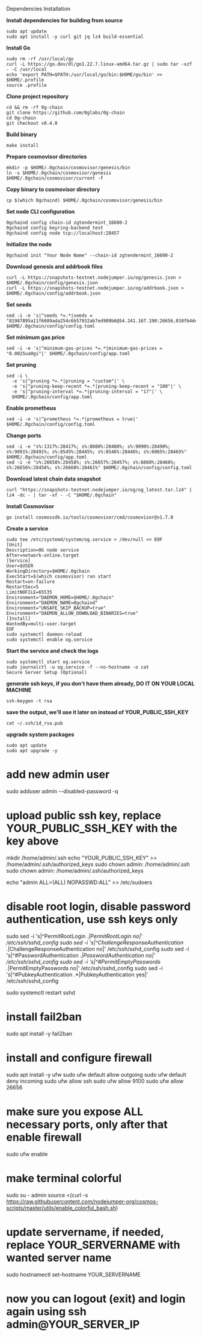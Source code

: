 Dependencies Installation

**Install dependencies for building from source**
```
sudo apt update
sudo apt install -y curl git jq lz4 build-essential
```

**Install Go**
```
sudo rm -rf /usr/local/go
curl -L https://go.dev/dl/go1.22.7.linux-amd64.tar.gz | sudo tar -xzf - -C /usr/local
echo 'export PATH=$PATH:/usr/local/go/bin:$HOME/go/bin' >> $HOME/.profile
source .profile
```

**Clone project repository**
```
cd && rm -rf 0g-chain
git clone https://github.com/0glabs/0g-chain
cd 0g-chain
git checkout v0.4.0
```

**Build binary**
```
make install
```

**Prepare cosmovisor directories**
```
mkdir -p $HOME/.0gchain/cosmovisor/genesis/bin
ln -s $HOME/.0gchain/cosmovisor/genesis $HOME/.0gchain/cosmovisor/current -f
```

**Copy binary to cosmovisor directory**
```
cp $(which 0gchaind) $HOME/.0gchain/cosmovisor/genesis/bin
```

**Set node CLI configuration**
```
0gchaind config chain-id zgtendermint_16600-2
0gchaind config keyring-backend test
0gchaind config node tcp://localhost:28457
```

**Initialize the node**
```
0gchaind init "Your Node Name" --chain-id zgtendermint_16600-2
```

**Download genesis and addrbook files**
```
curl -L https://snapshots-testnet.nodejumper.io/og/genesis.json > $HOME/.0gchain/config/genesis.json
curl -L https://snapshots-testnet.nodejumper.io/og/addrbook.json > $HOME/.0gchain/config/addrbook.json
```

**Set seeds**
```
sed -i -e 's|^seeds *=.*|seeds = "81987895a11f6689ada254c6b57932ab7ed909b6@54.241.167.190:26656,010fb4de28667725a4fef26cdc7f9452cc34b16d@54.176.175.48:26656,e9b4bc203197b62cc7e6a80a64742e752f4210d5@54.193.250.204:26656,68b9145889e7576b652ca68d985826abd46ad660@18.166.164.232:26656"|' $HOME/.0gchain/config/config.toml
```

**Set minimum gas price**
```
sed -i -e 's|^minimum-gas-prices *=.*|minimum-gas-prices = "0.0025ua0gi"|' $HOME/.0gchain/config/app.toml
```

**Set pruning**
```
sed -i \
  -e 's|^pruning *=.*|pruning = "custom"|' \
  -e 's|^pruning-keep-recent *=.*|pruning-keep-recent = "100"|' \
  -e 's|^pruning-interval *=.*|pruning-interval = "17"|' \
  $HOME/.0gchain/config/app.toml
```

**Enable prometheus**
```
sed -i -e 's|^prometheus *=.*|prometheus = true|' $HOME/.0gchain/config/config.toml
```

**Change ports**
```
sed -i -e "s%:1317%:28417%; s%:8080%:28480%; s%:9090%:28490%; s%:9091%:28491%; s%:8545%:28445%; s%:8546%:28446%; s%:6065%:28465%" $HOME/.0gchain/config/app.toml
sed -i -e "s%:26658%:28458%; s%:26657%:28457%; s%:6060%:28460%; s%:26656%:28456%; s%:26660%:28461%" $HOME/.0gchain/config/config.toml
```

**Download latest chain data snapshot**
```
curl "https://snapshots-testnet.nodejumper.io/og/og_latest.tar.lz4" | lz4 -dc - | tar -xf - -C "$HOME/.0gchain"
```

**Install Cosmovisor**
```
go install cosmossdk.io/tools/cosmovisor/cmd/cosmovisor@v1.7.0
```

**Create a service**
```
sudo tee /etc/systemd/system/og.service > /dev/null << EOF
[Unit]
Description=0G node service
After=network-online.target
[Service]
User=$USER
WorkingDirectory=$HOME/.0gchain
ExecStart=$(which cosmovisor) run start
Restart=on-failure
RestartSec=5
LimitNOFILE=65535
Environment="DAEMON_HOME=$HOME/.0gchain"
Environment="DAEMON_NAME=0gchaind"
Environment="UNSAFE_SKIP_BACKUP=true"
Environment="DAEMON_ALLOW_DOWNLOAD_BINARIES=true"
[Install]
WantedBy=multi-user.target
EOF
sudo systemctl daemon-reload
sudo systemctl enable og.service
```

**Start the service and check the logs**
```
sudo systemctl start og.service
sudo journalctl -u og.service -f --no-hostname -o cat
Secure Server Setup (Optional)
```

**generate ssh keys, if you don't have them already, DO IT ON YOUR LOCAL MACHINE**
```
ssh-keygen -t rsa
```

**save the output, we'll use it later on instead of YOUR_PUBLIC_SSH_KEY**
```
cat ~/.ssh/id_rsa.pub
```

**upgrade system packages**
```
sudo apt update
sudo apt upgrade -y
```

# add new admin user
sudo adduser admin --disabled-password -q

# upload public ssh key, replace YOUR_PUBLIC_SSH_KEY with the key above
mkdir /home/admin/.ssh
echo "YOUR_PUBLIC_SSH_KEY" >> /home/admin/.ssh/authorized_keys
sudo chown admin: /home/admin/.ssh
sudo chown admin: /home/admin/.ssh/authorized_keys

echo "admin ALL=(ALL) NOPASSWD:ALL" >> /etc/sudoers

# disable root login, disable password authentication, use ssh keys only
sudo sed -i 's|^PermitRootLogin .*|PermitRootLogin no|' /etc/ssh/sshd_config
sudo sed -i 's|^ChallengeResponseAuthentication .*|ChallengeResponseAuthentication no|' /etc/ssh/sshd_config
sudo sed -i 's|^#PasswordAuthentication .*|PasswordAuthentication no|' /etc/ssh/sshd_config
sudo sed -i 's|^#PermitEmptyPasswords .*|PermitEmptyPasswords no|' /etc/ssh/sshd_config
sudo sed -i 's|^#PubkeyAuthentication .*|PubkeyAuthentication yes|' /etc/ssh/sshd_config

sudo systemctl restart sshd

# install fail2ban
sudo apt install -y fail2ban

# install and configure firewall
sudo apt install -y ufw
sudo ufw default allow outgoing
sudo ufw default deny incoming
sudo ufw allow ssh
sudo ufw allow 9100
sudo ufw allow 26656

# make sure you expose ALL necessary ports, only after that enable firewall
sudo ufw enable

# make terminal colorful
sudo su - admin
source <(curl -s https://raw.githubusercontent.com/nodejumper-org/cosmos-scripts/master/utils/enable_colorful_bash.sh)

# update servername, if needed, replace YOUR_SERVERNAME with wanted server name
sudo hostnamectl set-hostname YOUR_SERVERNAME

# now you can logout (exit) and login again using ssh admin@YOUR_SERVER_IP

